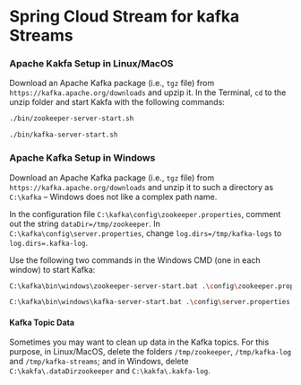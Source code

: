 # Spring Cloud Stream for kafka Streams

### Apache Kakfa Setup in Linux/MacOS
Download an Apache Kafka package (i.e., `tgz` file) from `https://kafka.apache.org/downloads` and upzip it.
In the Terminal, `cd` to the unzip folder and start Kakfa with the following commands:
```bash
./bin/zookeeper-server-start.sh
```
```bash
./bin/kafka-server-start.sh
```

### Apache Kafka Setup in Windows 
Download an Apache Kafka package (i.e., `tgz` file) from `https://kafka.apache.org/downloads` and unzip it to 
such a directory as `C:\kafka` &ndash; 
Windows does not like a complex path name. 

In the configuration file `C:\kafka\config\zookeeper.properties`, comment out the string `dataDir=/tmp/zookeeper`. In `C:\kafka\config\server.properties`, change `log.dirs=/tmp/kafka-logs` to `log.dirs=.kafka-log`.

Use the following two commands in the Windows CMD (one in each window) to start Kafka:
```bash
C:\kafka\bin\windows\zookeeper-server-start.bat .\config\zookeeper.properties
```
```bash
C:\kafka\bin\windows\kafka-server-start.bat .\config\server.properties
```

#### Kafka Topic Data
Sometimes you may want to clean up data in the Kafka topics. For this purpose, in Linux/MacOS, delete the folders `/tmp/zookeeper`, `/tmp/kafka-log` and `/tmp/kafka-streams`; and in Windows, delete `C:\kakfa\.dataDirzookeeper` and `C:\kakfa\.kakfa-log`.

